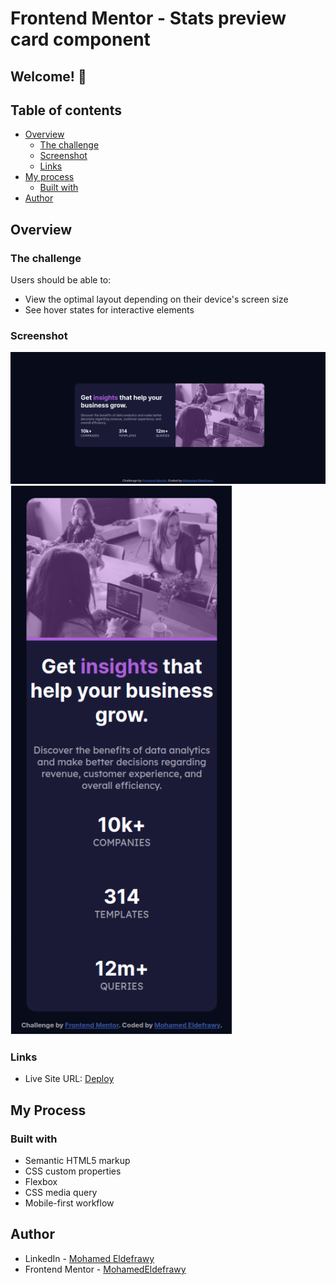 # Frontend Mentor - Stats preview card component

## Welcome! 👋
## Table of contents

- [Overview](#overview)
    - [The challenge](#the-challenge)
    - [Screenshot](#screenshot)
    - [Links](#links)
- [My process](#my-process)
    - [Built with](#built-with)
- [Author](#author)

## Overview

### The challenge

Users should be able to:

- View the optimal layout depending on their device's screen size
- See hover states for interactive elements

### Screenshot

![Desktop view](./screenshots/Desktop.png)
![Desktop view](./screenshots/Mobile.png)

### Links
- Live Site URL: [Deploy](https://mohamedeldefrawy.github.io/stats-preview-card-component/)

## My Process
### Built with

- Semantic HTML5 markup
- CSS custom properties
- Flexbox
- CSS media query
- Mobile-first workflow

## Author
- LinkedIn - [Mohamed Eldefrawy](https://www.linkedin.com/in/mohamedeldefrawy/)
- Frontend Mentor - [MohamedEldefrawy](https://www.frontendmentor.io/profile/MohamedEldefrawy)
